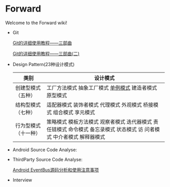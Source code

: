 # Forward
Welcome to the Forward wiki!
- Git

    [Git的详细使用教程——三部曲](https://blog.csdn.net/oman001/article/details/80208632)

    [Git的详细使用教程——三部曲(二)](https://blog.csdn.net/oman001/article/details/83218423)

- Design Pattern(23种设计模式)

  类别|设计模式
  -|-
  创建型模式（五种）| 工厂方法模式 抽象工厂模式 [单例模式](https://blog.csdn.net/oman001/article/details/100176742)     建造者模式  原型模式
  结构型模式（七种） | 适配器模式   装饰者模式   代理模式    外观模式    桥接模式    组合模式  享元模式
  行为型模式（十一种）|策略模式     模板方法模式 观察者模式  迭代器模式  责任链模式  命令模式 备忘录模式   状态模式     访 问者模式  中介者模式  解释器模式

- Android Source Code Analyse:
- ThirdParty Source Code Analyse:

  [Android EventBus源码分析和使用注意事项](https://blog.csdn.net/oman001/article/details/102733835)
  
- Interview
